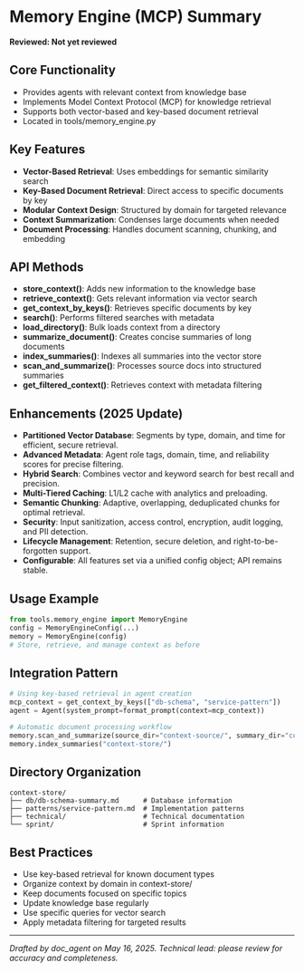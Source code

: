 # Memory Engine (MCP) Summary
**Reviewed: Not yet reviewed**

## Core Functionality
- Provides agents with relevant context from knowledge base
- Implements Model Context Protocol (MCP) for knowledge retrieval
- Supports both vector-based and key-based document retrieval
- Located in tools/memory_engine.py

## Key Features
- **Vector-Based Retrieval**: Uses embeddings for semantic similarity search
- **Key-Based Document Retrieval**: Direct access to specific documents by key
- **Modular Context Design**: Structured by domain for targeted relevance
- **Context Summarization**: Condenses large documents when needed
- **Document Processing**: Handles document scanning, chunking, and embedding

## API Methods
- **store_context()**: Adds new information to the knowledge base
- **retrieve_context()**: Gets relevant information via vector search
- **get_context_by_keys()**: Retrieves specific documents by key
- **search()**: Performs filtered searches with metadata
- **load_directory()**: Bulk loads context from a directory
- **summarize_document()**: Creates concise summaries of long documents
- **index_summaries()**: Indexes all summaries into the vector store
- **scan_and_summarize()**: Processes source docs into structured summaries
- **get_filtered_context()**: Retrieves context with metadata filtering

## Enhancements (2025 Update)
- **Partitioned Vector Database**: Segments by type, domain, and time for efficient, secure retrieval.
- **Advanced Metadata**: Agent role tags, domain, time, and reliability scores for precise filtering.
- **Hybrid Search**: Combines vector and keyword search for best recall and precision.
- **Multi-Tiered Caching**: L1/L2 cache with analytics and preloading.
- **Semantic Chunking**: Adaptive, overlapping, deduplicated chunks for optimal retrieval.
- **Security**: Input sanitization, access control, encryption, audit logging, and PII detection.
- **Lifecycle Management**: Retention, secure deletion, and right-to-be-forgotten support.
- **Configurable**: All features set via a unified config object; API remains stable.

## Usage Example
```python
from tools.memory_engine import MemoryEngine
config = MemoryEngineConfig(...)
memory = MemoryEngine(config)
# Store, retrieve, and manage context as before
```

## Integration Pattern
```python
# Using key-based retrieval in agent creation
mcp_context = get_context_by_keys(["db-schema", "service-pattern"])
agent = Agent(system_prompt=format_prompt(context=mcp_context))

# Automatic document processing workflow
memory.scan_and_summarize(source_dir="context-source/", summary_dir="context-store/")
memory.index_summaries("context-store/")
```

## Directory Organization
```
context-store/
├── db/db-schema-summary.md      # Database information
├── patterns/service-pattern.md  # Implementation patterns
├── technical/                   # Technical documentation
└── sprint/                      # Sprint information
```

## Best Practices
- Use key-based retrieval for known document types
- Organize context by domain in context-store/
- Keep documents focused on specific topics
- Update knowledge base regularly
- Use specific queries for vector search
- Apply metadata filtering for targeted results

---
*Drafted by doc_agent on May 16, 2025. Technical lead: please review for accuracy and completeness.*